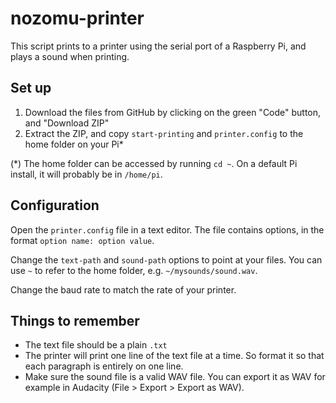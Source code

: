 # nozomu-printer

This script prints to a printer using the serial port of a Raspberry Pi, and plays a sound when printing.

## Set up

1. Download the files from GitHub by clicking on the green "Code" button, and "Download ZIP"
2. Extract the ZIP, and copy `start-printing` and `printer.config` to the home folder on your Pi*

(*) The home folder can be accessed by running `cd ~`. On a default Pi install, it will probably be in `/home/pi`.

## Configuration

Open the `printer.config` file in a text editor. The file contains options, in the format `option name: option value`.

Change the `text-path` and `sound-path` options to point at your files.
You can use `~` to refer to the home folder, e.g. `~/mysounds/sound.wav`.

Change the baud rate to match the rate of your printer.

## Things to remember

* The text file should be a plain `.txt`
* The printer will print one line of the text file at a time. So format it so that each paragraph is entirely on one line.
* Make sure the sound file is a valid WAV file. You can export it as WAV for example in Audacity (File > Export > Export as WAV).
